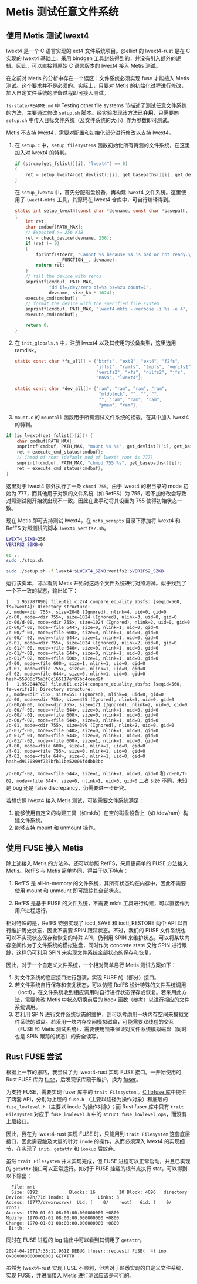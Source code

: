 # Metis 测试任意文件系统

## 使用 Metis 测试 lwext4

lwext4 是一个 C 语言实现的 ext4 文件系统项目。@elliot 的 lwext4-rust 是在 C 实现的 lwext4 基础上，采用 bindgen 工具封装得到的，并没有引入额外的逻辑。因此，可以直接将原始 C 语言版本的 lwext4 接入 Metis 测试。

在之前对 Metis 的分析中存在一个误区：文件系统必须实现 fuse 才能接入 Metis 测试。这个要求并不是必须的。实际上，只要对 Metis 的初始化过程进行修改，加入自定文件系统的准备过程即可接入测试。

`fs-state/README.md` 中 Testing other file systems 节描述了测试任意文件系统的方法，主要通过修改 `setup.sh` 脚本。经实验发现该方法已**弃用**，只需要向 `setup.sh` 中传入目标文件系统（及文件系统的大小）作为参数即可测试。

Metis 不支持 lwext4，需要对配置和初始化部分进行修改以支持 lwext4。

1. 在 `setup.c` 中，`setup_filesystems` 函数初始化所有待测的文件系统，在这里加入对 lwext4 的特判。

   ```c
   if (strcmp(get_fslist()[i], "lwext4") == 0)
   {
       ret = setup_lwext4(get_devlist()[i], get_basepaths()[i], get_devsize_kb()[i]);
   }
   ```

   在 `setup_lwext4` 中，首先分配磁盘设备，再构建 lwext4 文件系统。这里使用了 `lwext4-mkfs` 工具，其源码在 lwext4 仓库中，可自行编译得到。

   ```c
   static int setup_lwext4(const char *devname, const char *basepath, const size_t size_kb)
   {
       int ret;
       char cmdbuf[PATH_MAX];
       // Expected >= 256 KiB
       ret = check_device(devname, 256);
       if (ret != 0)
       {
           fprintf(stderr, "Cannot %s because %s is bad or not ready.\n",
                   __FUNCTION__, devname);
           return ret;
       }
       // fill the device with zeros
       snprintf(cmdbuf, PATH_MAX,
                "dd if=/dev/zero of=%s bs=%zu count=1",
                devname, size_kb * 1024);
       execute_cmd(cmdbuf);
       // format the device with the specified file system
       snprintf(cmdbuf, PATH_MAX, "lwext4-mkfs --verbose -i %s -e 4", devname);
       execute_cmd(cmdbuf);
   
       return 0;
   }
   ```

2. 在 `init_globals.h` 中，注册 lwext4 以及其使用的设备类型，这里选用 ramdisk。

    ```c
    static const char *fs_all[] = {"btrfs", "ext2", "ext4", "f2fs", 
                                   "jffs2", "ramfs", "tmpfs", "verifs1", 
                                   "verifs2", "xfs", "nilfs2", "jfs",
                                   "nova", "lwext4"};
                                   
    static const char *dev_all[]= {"ram", "ram", "ram", "ram", 
                                    "mtdblock", "", "", "", 
                                    "", "ram", "ram", "ram",
                                    "pmem", "ram"};
    ```

3.  `mount.c` 的 `mountall` 函数用于所有测试文件系统的挂载，在其中加入 lwext4 的特判。

   ```c
   if (is_lwext4(get_fslist()[i])) {
       char cmdbuf[PATH_MAX];
       snprintf(cmdbuf, PATH_MAX, "mount %s %s", get_devlist()[i], get_basepaths()[i]);
       ret = execute_cmd_status(cmdbuf);
       // Chmod of root (default mod of lwext4 root is 777)
       snprintf(cmdbuf, PATH_MAX, "chmod 755 %s", get_basepaths()[i]);
       ret = execute_cmd_status(cmdbuf);
   }
   ```

   这里对于 lwext4 额外执行了一条 `chmod 755`。由于 lwext4 的根目录的 mode 初始为 777，而其他用于对照的文件系统（如 RefFS）为 755，若不加修改会导致对照测试刚开始就出现不一致。因此在此手动将其设置为 755 使得初始状态一致。

现在 Metis 即可支持测试 lwext4，在 `mcfs_scripts` 目录下添加将 lwext4 和 RefFS 对照测试的脚本 `lwext4_verifs2.sh`。

```sh
LWEXT4_SZKB=256
VERIFS2_SZKB=0 

cd ..
sudo ./stop.sh

sudo ./setup.sh -f lwext4:$LWEXT4_SZKB:verifs2:$VERIFS2_SZKB
```

运行该脚本，可以看到 Metis 开始对这两个文件系统进行对照测试。似乎找到了一个不一致的状态，输出如下：

```
[   1.952787890] fileutil.c:274:compare_equality_absfs: [seqid=560, fs=lwext4]: Directory structure:
/, mode=<dir 755>, size=2048 (Ignored), nlink=4, uid=0, gid=0
/d-00, mode=<dir 755>, size=1024 (Ignored), nlink=3, uid=0, gid=0
/d-00/d-00, mode=<dir 755>, size=1024 (Ignored), nlink=2, uid=0, gid=0
/d-00/f-00, mode=<file 644>, size=0, nlink=1, uid=0, gid=0
/d-00/f-01, mode=<file 600>, size=0, nlink=1, uid=0, gid=0
/d-00/f-02, mode=<file 644>, size=1, nlink=1, uid=0, gid=0
/d-01, mode=<dir 755>, size=1024 (Ignored), nlink=2, uid=0, gid=0
/d-01/f-00, mode=<file 640>, size=0, nlink=1, uid=0, gid=0
/d-01/f-01, mode=<file 644>, size=0, nlink=1, uid=0, gid=0
/d-01/f-02, mode=<file 600>, size=1, nlink=1, uid=0, gid=0
/f-00, mode=<file 600>, size=1, nlink=1, uid=0, gid=0
/f-01, mode=<file 755>, size=0, nlink=1, uid=0, gid=0
/f-02, mode=<file 644>, size=0, nlink=1, uid=0, gid=0
hash=55908c75a3f8c165117ef87bc4ceed9f
[   1.952844762] fileutil.c:274:compare_equality_absfs: [seqid=560, fs=verifs2]: Directory structure:
/, mode=<dir 755>, size=551 (Ignored), nlink=4, uid=0, gid=0
/d-00, mode=<dir 755>, size=475 (Ignored), nlink=3, uid=0, gid=0
/d-00/d-00, mode=<dir 755>, size=171 (Ignored), nlink=2, uid=0, gid=0
/d-00/f-00, mode=<file 644>, size=0, nlink=1, uid=0, gid=0
/d-00/f-01, mode=<file 600>, size=0, nlink=1, uid=0, gid=0
/d-00/f-02, mode=<file 644>, size=0, nlink=1, uid=0, gid=0
/d-01, mode=<dir 755>, size=399 (Ignored), nlink=2, uid=0, gid=0
/d-01/f-00, mode=<file 640>, size=0, nlink=1, uid=0, gid=0
/d-01/f-01, mode=<file 644>, size=0, nlink=1, uid=0, gid=0
/d-01/f-02, mode=<file 600>, size=1, nlink=1, uid=0, gid=0
/f-00, mode=<file 600>, size=1, nlink=1, uid=0, gid=0
/f-01, mode=<file 755>, size=0, nlink=1, uid=0, gid=0
/f-02, mode=<file 644>, size=0, nlink=1, uid=0, gid=0
hash=d9170899f737bfb11be52006fddbb3bc
```

`/d-00/f-02, mode=<file 644>, size=1, nlink=1, uid=0, gid=0` 和 `/d-00/f-02, mode=<file 644>, size=0, nlink=1, uid=0, gid=0` 二者 size 不同，未知是 bug 还是 false discrepancy，仍需要进一步研究。

若想仿照 lwext4 接入 Metis 测试，可能需要文件系统满足：

1. 能够使用自定义的构建工具（如mkfs）在空的磁盘设备上（如 /dev/ram）构建文件系统。
2. 能够支持 mount 和 unmount 操作。

## 使用 FUSE 接入 Metis

除上述接入 Metis 的方法外，还可以参照 RefFS，采用更简单的 FUSE 方法接入 Metis。RefFS 与 Metis 简单协同，得益于以下特点：

1. RefFS 是 all-in-memory 的文件系统，其所有状态均在内存中，因此不需要使用 mount 和 unmount 即可跟踪其全部状态。

2. RefFS 是基于 FUSE 的文件系统，不需要 mkfs 工具进行构建，可以直接作为用户进程运行。 

相对特殊的是，RefFS 特别实现了 ioctl_SAVE 和 ioctl_RESTORE 两个 API 以自行维护历史状态，因此不需要 SPIN 跟踪状态。不过，我们的 FUSE 文件系统也可以不实现状态保存和恢复的特殊 API，仍利用 SPIN 来维护状态。可以将某块内存空间作为于文件系统的模拟磁盘，同时作为 concrete state 交给 SPIN 进行跟踪，这样仍可利用 SPIN 来实现文件系统全部状态的保存和恢复。

因此，对于一个自定义文件系统，一个相对简单易行 Metis 测试方案如下：

1. 对文件系统的底层接口进行包装，实现 FUSE 的（部分）接口。
2. 若文件系统自行保存和恢复状态，可以仿照 RefFS 设计特殊的文件系统调用（ioctl），在文件系统收到相应调用时自行进行状态保存或恢复。若采用此方法，需要修改 Metis 中状态切换前后的 hook 函数（[参考](../week7/Metis-Spin.md)）以进行相应的文件系统调用。
3. 若利用 SPIN 进行文件系统状态的维护，则可以考虑用一块内存空间来模拟文件系统的磁盘。若采用一块内存空间模拟磁盘，可能需要双线程的交互（FUSE 和 Metis 测试系统），需要使用锁来保证对文件系统模拟磁盘（同时也是 SPIN 跟踪的状态）的安全读写。 

## Rust FUSE 尝试

根据上一节的思路，我尝试了为 lwext4-rust 实现 FUSE 接口。一开始使用的 Rust FUSE 库为 [fuse](https://docs.rs/fuse/latest/fuse/)，后发现该库疏于维护，换为 [fuser](https://docs.rs/fuser/latest/fuser/)。

为支持 FUSE，需要实现 fuser 库中的 `trait Filesystem` 。[C libfuse 库](https://libfuse.github.io/doxygen/)中提供了两套 API，分别为上层的 `fuse.h` （主要以路径为操作对象）和底层的 `fuse_lowlevel.h`（主要以 inode 为操作对象）；而 Rust  fuser 库中只有 `trait Filesystem` 对应于 `fuse_lowlevel.h` 中的 `struct fuse_lowlevel_ops`，而没有上层接口。

因此，我在为 lwext4-rust 实现 FUSE 时，只能用到 `trait Filesystem` 这套底层接口，因此需要触及大量的针对 `inode` 的操作，从而必须深入 lwext4 的实现细节，在实现了 `init`、`getattr` 和 `lookup` 后放弃。

虽然 `trait Filesystem` 并未实现完成，但 FUSE 进程可以正常启动，并且已实现的 `getattr` 接口可以正常运行。如对于 FUSE 挂载的根节点执行 stat，可以得到以下输出：

```
  File: mnt
  Size: 8192            Blocks: 16         IO Block: 4096   directory
Device: 47h/71d Inode: 1           Links: 3
Access: (0777/drwxrwxrwx)  Uid: (    0/    root)   Gid: (    0/    root)
Access: 1970-01-01 08:00:00.000000000 +0800
Modify: 1970-01-01 08:00:00.000000000 +0800
Change: 1970-01-01 08:00:00.000000000 +0800
 Birth: -
```

同时在 FUSE 进程的 log 输出中可以看到其调用了 `getattr`。

```
2024-04-20T17:35:11.961Z DEBUG [fuser::request] FUSE(  4) ino 0x0000000000000001 GETATTR
```

虽然为 lwext4-rust 实现 FUSE 不顺利，但若对于熟悉实现的自定义文件系统，实现 FUSE，并进而接入 Metis 进行测试应该是可行的。

